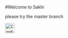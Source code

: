 #Welcome to Sakhi

please try the master branch

<a href="https://studio.firebase.google.com/import?url=https%3A%2F%2Fgithub.com%2Fprabhmeharbedi%2Fmu">
  <picture>
    <source
      media="(prefers-color-scheme: dark)"
      srcset="https://cdn.firebasestudio.dev/btn/continue_dark_32.svg">
    <source
      media="(prefers-color-scheme: light)"
      srcset="https://cdn.firebasestudio.dev/btn/continue_light_32.svg">
    <img
      height="32"
      alt="Continue in Firebase Studio"
      src="https://cdn.firebasestudio.dev/btn/continue_blue_32.svg">
  </picture>
</a>
